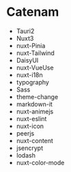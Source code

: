 

# Catenam

* Tauri2
* Nuxt3
* nuxt-Pinia
* nuxt-Tailwind
* DaisyUI
* nuxt-VueUse
* nuxt-i18n
* typography
* Sass
* theme-change
* markdown-it
* nuxt-animejs
* nuxt-eslint
* nuxt-icon
* peerjs
* nuxt-content
* jsencrypt
* lodash
* nuxt-color-mode

